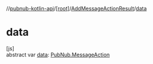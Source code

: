 //[pubnub-kotlin-api](../../../index.md)/[[root]](../index.md)/[AddMessageActionResult](index.md)/[data](data.md)

# data

[js]\
abstract var [data](data.md): [PubNub.MessageAction](../-pub-nub/-message-action/index.md)
